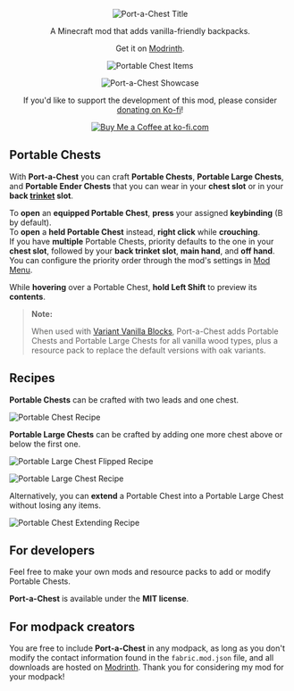 <p align="center">
  <img src="https://github.com/user-attachments/assets/68e165eb-20bf-41b8-81b6-18472bb6fcd6" alt="Port-a-Chest Title" />
</p>

<p align="center">A Minecraft mod that adds vanilla-friendly backpacks.</p>

<p align="center">Get it on <a href="https://modrinth.com/project/portachest">Modrinth</a>.</p>

<p align="center">
  <img src="https://github.com/user-attachments/assets/e1c18588-5951-4e7f-bed1-a6cfe35cb62a" alt="Portable Chest Items" />
</p>

<p align="center"><img src="https://github.com/user-attachments/assets/3b24f624-627d-451f-b78c-9e03b6f0c256" alt="Port-a-Chest Showcase" /></p>

<p align="center">If you'd like to support the development of this mod, please consider <a href="https://ko-fi.com/zlt09">donating on Ko-fi</a>!</p>

<div align="center"><a href="https://ko-fi.com/J3J810251V" target="_blank"><img src="https://github.com/user-attachments/assets/b3ce08b0-f5d0-4052-8fdc-a211c76d1726" alt="Buy Me a Coffee at ko-fi.com" /></a></div>

## Portable Chests

With **Port-a-Chest** you can craft **Portable Chests**, **Portable Large Chests**, and **Portable Ender Chests** that you can wear in your **chest slot** or in your **back [trinket](https://modrinth.com/mod/trinkets) slot**.

To **open** an **equipped Portable Chest**, **press** your assigned **keybinding** (B by default).  
To **open** a **held Portable Chest** instead, **right click** while **crouching**.  
If you have **multiple** Portable Chests, priority defaults to the one in your **chest slot**, followed by your **back trinket slot**, **main hand**, and **off hand**. You can configure the priority order through the mod's settings in [Mod Menu](https://modrinth.com/mod/modmenu).

While **hovering** over a Portable Chest, **hold Left Shift** to preview its **contents**.

> **Note:**
> 
> When used with [Variant Vanilla Blocks](https://modrinth.com/mod/variant-vanilla-blocks), Port-a-Chest adds Portable Chests and Portable Large Chests for all vanilla wood types, plus a resource pack to replace the default versions with oak variants.

## Recipes

**Portable Chests** can be crafted with two leads and one chest.

![Portable Chest Recipe](https://github.com/user-attachments/assets/f94cb073-3303-4797-8917-e4cbfe649a78)

**Portable Large Chests** can be crafted by adding one more chest above or below the first one.

![Portable Large Chest Flipped Recipe](https://github.com/user-attachments/assets/1e0f1e1f-bb8a-4e03-98e1-4469d0e45ce9)

![Portable Large Chest Recipe](https://github.com/user-attachments/assets/7e1aa5e7-af59-41d6-80de-824a2203bdad)

Alternatively, you can **extend** a Portable Chest into a Portable Large Chest without losing any items.

![Portable Chest Extending Recipe](https://github.com/user-attachments/assets/bbfa4ede-3cb9-4531-81d8-72993cb2bcd3)

## For developers

Feel free to make your own mods and resource packs to add or modify Portable Chests.

**Port-a-Chest** is available under the **MIT license**.

## For modpack creators

You are free to include **Port-a-Chest** in any modpack, as long as you don't modify the contact information found in the `fabric.mod.json` file, and all downloads are hosted on [Modrinth](https://modrinth.com). Thank you for considering my mod for your modpack!
